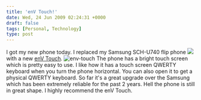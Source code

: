 ```yaml
---
title: 'enV Touch!'
date: Wed, 24 Jun 2009 02:24:31 +0000
draft: false
tags: [Personal, Technology]
type: post
---
```


I got my new phone today. I replaced my Samsung SCH-U740 flip phone ![](http://www.phonemag.com/blog/wp-content/uploads/2008/03/verizon_samsung_alias.jpg) with a new [enV Touch](http://www.verizonwireless.com/b2c/store/controller?item=phoneFirst&action=viewPhoneDetail&selectedPhoneId=4787). ![env-touch](http://zeusville.files.wordpress.com/2009/06/env-touch.png "env-touch") The phone has a bright touch screen which is pretty easy to use. I like how it has a touch screen QWERTY keyboard when you turn the phone horizontal. You can also open it to get a physical QWERTY keyboard. So far it's a great upgrade over the Samsung which has been extremely reliable for the past 2 years. Hell the phone is still in great shape. I highly recommend the enV Touch.